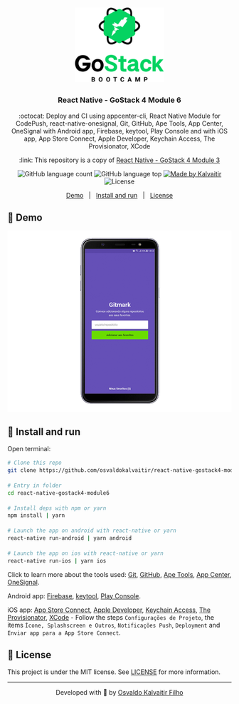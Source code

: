 <h1 align="center">
    <img src="/.github/assets/logo.png"
    width="200px"
    alt="Logo" />
</h1>

<h3 align="center">
  React Native - GoStack 4 Module 6
</h3>

<p align="center">
  :octocat: Deploy and CI using appcenter-cli, React Native Module for CodePush, react-native-onesignal, Git, GitHub, Ape Tools, App Center, OneSignal with Android app, Firebase, keytool, Play Console and with iOS app, App Store Connect, Apple Developer, Keychain Access, The Provisionator, XCode
</p>

<p align="center">
  :link: This repository is a copy of <a href="https://github.com/osvaldokalvaitir/react-native-gostack4-module3">React Native - GoStack 4 Module 3</a>
</p>

<p align="center">
  <img alt="GitHub language count" src="https://img.shields.io/github/languages/count/osvaldokalvaitir/react-native-gostack4-module6.svg?color=00A83A">

  <img alt="GitHub language top" src="https://img.shields.io/github/languages/top/osvaldokalvaitir/react-native-gostack4-module6.svg?color=00A83A">

  <a href="https://kalvaitir.com/">
    <img alt="Made by Kalvaitir" src="https://img.shields.io/badge/made%20by-Kalvaitir-00A83A">
  </a>

  <img alt="License" src="https://img.shields.io/badge/license-MIT-00A83A">
</p>

<p align="center">
  <a href="#iphone-demo">Demo</a>&nbsp;&nbsp;&nbsp;|&nbsp;&nbsp;&nbsp;<a href="#wrench-install-and-run">Install and run</a>&nbsp;&nbsp;&nbsp;|&nbsp;&nbsp;&nbsp;<a href="#memo-license">License</a>
</p>

## :iphone: Demo

![Demo](/.github/assets/demo.gif)

## :wrench: Install and run

Open terminal:

```sh
# Clone this repo
git clone https://github.com/osvaldokalvaitir/react-native-gostack4-module6

# Entry in folder
cd react-native-gostack4-module6

# Install deps with npm or yarn
npm install | yarn

# Launch the app on android with react-native or yarn
react-native run-android | yarn android

# Launch the app on ios with react-native or yarn
react-native run-ios | yarn ios
```

Click to learn more about the tools used: [Git](https://github.com/osvaldokalvaitir/awesome/blob/main/src/version-controls/git.md), [GitHub](https://github.com/osvaldokalvaitir/awesome/blob/main/src/version-controls/git/tools/github.md), [Ape Tools](https://github.com/osvaldokalvaitir/awesome/blob/main/src/icons/apetools.md), [App Center](https://github.com/osvaldokalvaitir/awesome/blob/main/src/ci-cd/app-center.md), [OneSignal](https://github.com/osvaldokalvaitir/awesome/blob/main/src/push-notifications/onesignal.md).

Android app: [Firebase](https://github.com/osvaldokalvaitir/awesome/blob/main/src/development-platforms/firebase.md), [keytool](https://github.com/osvaldokalvaitir/awesome/blob/main/src/passwords-managers/keytool.md), [Play Console](https://github.com/osvaldokalvaitir/awesome/blob/main/src/development-platforms/play-console.md).

iOS app: [App Store Connect](https://github.com/osvaldokalvaitir/awesome/blob/main/src/development-platforms/app-store-connect.md), [Apple Developer](https://github.com/osvaldokalvaitir/awesome/blob/main/src/development-platforms/apple-developer.md), [Keychain Access](https://github.com/osvaldokalvaitir/awesome/blob/main/src/passwords-managers/keychain-access.md), [The Provisionator](https://github.com/osvaldokalvaitir/awesome/blob/main/src/push-notifications/onesignal/certificates/the-provisionator.md), [XCode](https://github.com/osvaldokalvaitir/awesome/blob/main/src/ides/xcode.md) - Follow the steps `Configurações de Projeto`, the items `Ícone, Splashscreen e Outros`, `Notificações Push`, `Deployment` and `Enviar app para a App Store Connect`.

## :memo: License

This project is under the MIT license. See [LICENSE](/LICENSE) for more information.

---

<p align="center">
Developed with 💚 by <a href="https://www.linkedin.com/in/osvaldokalvaitir">Osvaldo Kalvaitir Filho</a>
</p>

